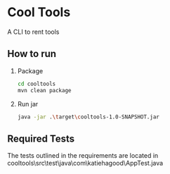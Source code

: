 # Cool Tools

A CLI to rent tools

## How to run

1. Package
    ```bash
    cd cooltools
    mvn clean package
    ```
1. Run jar
    ```bash
    java -jar .\target\cooltools-1.0-SNAPSHOT.jar
    ```

## Required Tests

The tests outlined in the requirements are located in cooltools\src\test\java\com\katiehagood\AppTest.java